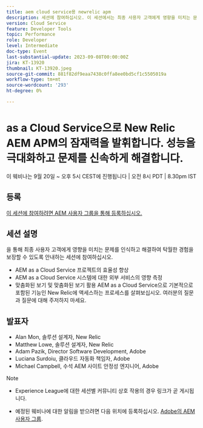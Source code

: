 ```yaml
---
title: aem cloud service용 newrelic apm
description: 세션에 참여하십시오. 이 세션에서는 최종 사용자 고객에게 영향을 미치는 문제를 인식하고 해결하여 AEM as a Cloud Service 프로젝트의 효율성 향상을 통한 탁월한 경험을 제공합니다. | AEM as a Cloud Service 시스템에 대한 외부 서비스의 영향 측정 | 맞춤형 보기를 최대한 활용합니다. AEMas a Cloud Service 에 기본적으로 포함된 기능인 New Relic에 액세스하는 프로세스에 대해 알아봅니다. 여러분의 질문과 질문에 대해 주저하지 마세요.
version: Cloud Service
feature: Developer Tools
topic: Performance
role: Developer
level: Intermediate
doc-type: Event
last-substantial-update: 2023-09-08T00:00:00Z
jira: KT-13920
thumbnail: KT-13920.jpeg
source-git-commit: 881f82df9eaa7438c0ffa8ee0bd5cf1c5505019a
workflow-type: tm+mt
source-wordcount: '293'
ht-degree: 0%

---
```



# as a Cloud Service으로 New Relic AEM APM의 잠재력을 발휘합니다. 성능을 극대화하고 문제를 신속하게 해결합니다.

이 웨비나는 9월 20일 ~ 오후 5시 CEST에 진행됩니다 | 오전 8시 PDT | 8.30pm IST

## 등록

[이 세션에 참여하려면 AEM 사용자 그룹을 통해 등록하십시오.](https://aem-augs.adobe.com/events/details/adobe-experience-manager-aem-learning-chapter-presents-harness-the-power-of-new-relic-apm-for-aem-as-a-cloud-service-boost-performance-amp-rapid-issue-fix/)

## 세션 설명

을 통해 최종 사용자 고객에게 영향을 미치는 문제를 인식하고 해결하여 탁월한 경험을 보장할 수 있도록 안내하는 세션에 참여하십시오.
* AEM as a Cloud Service 프로젝트의 효율성 향상
* AEM as a Cloud Service 시스템에 대한 외부 서비스의 영향 측정
* 맞춤화된 보기 및 맞춤화된 보기 활용 AEM as a Cloud Service으로 기본적으로 포함된 기능인 New Relic에 액세스하는 프로세스를 살펴보십시오. 여러분의 질문과 질문에 대해 주저하지 마세요.

## 발표자

* Alan Mon, 솔루션 설계자, New Relic
* Matthew Lowe, 솔루션 설계자, New Relic
* Adam Pazik, Director Software Development, Adobe
* Luciana Surdoiu, 클라우드 자동화 책임자, Adobe
* Michael Campbell, 수석 AEM 사이트 안정성 엔지니어, Adobe

>[!NOTE]
>
>* Experience League에 대한 세션별 커뮤니티 상호 작용의 경우 링크가 곧 게시됩니다.
>
>* 예정된 웨비나에 대한 알림을 받으려면 다음 위치에 등록하십시오. [Adobe의 AEM 사용자 그룹](https://aem-augs.adobe.com/).

